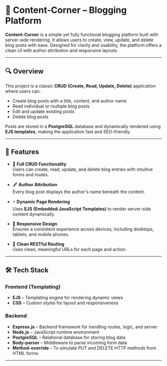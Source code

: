 # 📝 Content-Corner – Blogging Platform

**Content-Corner** is a simple yet fully functional blogging platform built with server-side rendering. It allows users to create, view, update, and delete blog posts with ease. Designed for clarity and usability, the platform offers a clean UI with author attribution and responsive layouts.

---

## 🔍 Overview

This project is a classic **CRUD (Create, Read, Update, Delete)** application where users can:

- Create blog posts with a title, content, and author name
- Read individual or multiple blog posts
- Edit and update existing posts
- Delete blog posts

Posts are stored in a **PostgreSQL** database and dynamically rendered using **EJS templates**, making the application fast and SEO-friendly.

---

## 🚀 Features

- 🧾 **Full CRUD Functionality**  
  Users can create, read, update, and delete blog entries with intuitive forms and routes.

- 🖋️ **Author Attribution**  
  Every blog post displays the author's name beneath the content.

- ⚡ **Dynamic Page Rendering**  
  Uses **EJS (Embedded JavaScript Templates)** to render server-side content dynamically.

- 📱 **Responsive Design**  
  Ensures a consistent experience across devices, including desktops, tablets, and mobile phones.

- 🔗 **Clean RESTful Routing**  
  Uses clean, meaningful URLs for each page and action.

---

## 🛠️ Tech Stack

### Frontend (Templating)
- **EJS** – Templating engine for rendering dynamic views
- **CSS** – Custom styles for layout and responsiveness

### Backend
- **Express.js** – Backend framework for handling routes, logic, and server
- **Node.js** – JavaScript runtime environment
- **PostgreSQL** – Relational database for storing blog data
- **Body-parser** – Middleware to parse incoming form data
- **Method-override** – To simulate PUT and DELETE HTTP methods from HTML forms

---
